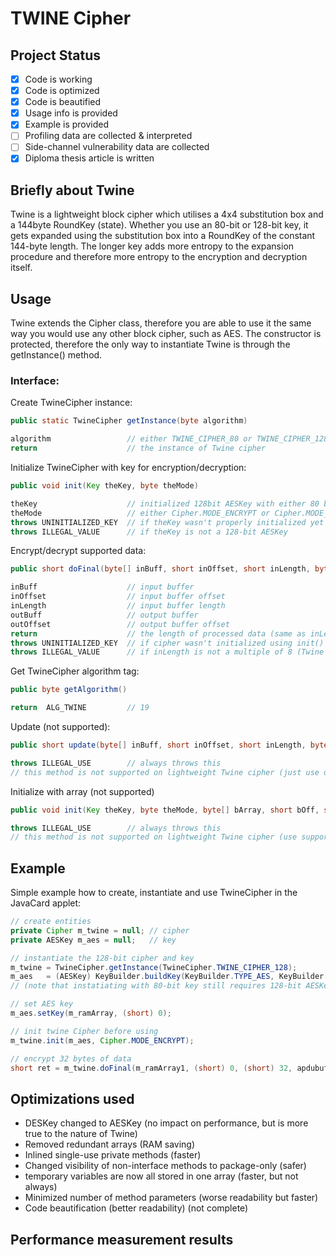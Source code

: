 # TWINE Cipher

## Project Status
- [x] Code is working
- [x] Code is optimized
- [x] Code is beautified
- [x] Usage info is provided
- [x] Example is provided
- [ ] Profiling data are collected & interpreted
- [ ] Side-channel vulnerability data are collected
- [x] Diploma thesis article is written

## Briefly about Twine
Twine is a lightweight block cipher which utilises a 4x4 substitution box and a 144byte RoundKey (state). Whether you use an 80-bit or 128-bit key, it gets expanded using the substitution box into a RoundKey of the constant 144-byte length. The longer key adds more entropy to the expansion procedure and therefore more entropy to the encryption and decryption itself.

## Usage
Twine extends the Cipher class, therefore you are able to use it the same way you would use any other block cipher, such as AES.
The constructor is protected, therefore the only way to instantiate Twine is through the getInstance() method.
### Interface:
Create TwineCipher instance:
````java
public static TwineCipher getInstance(byte algorithm)

algorithm                 // either TWINE_CIPHER_80 or TWINE_CIPHER_128
return                    // the instance of Twine cipher
````
Initialize TwineCipher with key for encryption/decryption:
```` java
public void init(Key theKey, byte theMode)

theKey                    // initialized 128bit AESKey with either 80 bits or 128 bits of data
theMode                   // either Cipher.MODE_ENCRYPT or Cipher.MODE_DECRYPT
throws UNINITIALIZED_KEY  // if theKey wasn't properly initialized yet
throws ILLEGAL_VALUE      // if theKey is not a 128-bit AESKey
````
Encrypt/decrypt supported data:
````java
public short doFinal(byte[] inBuff, short inOffset, short inLength, byte[] outBuff, short outOffset)

inBuff                    // input buffer
inOffset                  // input buffer offset
inLength                  // input buffer length
outBuff                   // output buffer
outOffset                 // output buffer offset
return                    // the length of processed data (same as inLength if properly executed)
throws UNINITIALIZED_KEY  // if cipher wasn't initialized using init() method.
throws ILLEGAL_VALUE      // if inLength is not a multiple of 8 (Twine is NOPAD)
````
Get TwineCipher algorithm tag:
```` java
public byte getAlgorithm()

return  ALG_TWINE         // 19
````
Update (not supported):
```` java
public short update(byte[] inBuff, short inOffset, short inLength, byte[] outBuff, short outOffset)

throws ILLEGAL_USE        // always throws this
// this method is not supported on lightweight Twine cipher (just use doFinal)
````
Initialize with array (not supported)
```` java
public void init(Key theKey, byte theMode, byte[] bArray, short bOff, short bLen)

throws ILLEGAL_USE        // always throws this
// this method is not supported on lightweight Twine cipher (use supported init)
````

## Example
Simple example how to create, instantiate and use TwineCipher in the JavaCard applet:
```` java
// create entities
private Cipher m_twine = null; // cipher
private AESKey m_aes = null;   // key

// instantiate the 128-bit cipher and key
m_twine = TwineCipher.getInstance(TwineCipher.TWINE_CIPHER_128);
m_aes   = (AESKey) KeyBuilder.buildKey(KeyBuilder.TYPE_AES, KeyBuilder.LENGTH_AES_128, false);
// (note that instatiating with 80-bit key still requires 128-bit AESKey)

// set AES key
m_aes.setKey(m_ramArray, (short) 0);

// init twine Cipher before using
m_twine.init(m_aes, Cipher.MODE_ENCRYPT);

// encrypt 32 bytes of data
short ret = m_twine.doFinal(m_ramArray1, (short) 0, (short) 32, apdubuf, ISO7816.OFFSET_CDATA);
````

## Optimizations used
* DESKey changed to AESKey (no impact on performance, but is more true to the nature of Twine)
* Removed redundant arrays (RAM saving)
* Inlined single-use private methods (faster)
* Changed visibility of non-interface methods to package-only (safer)
* temporary variables are now all stored in one array (faster, but not always)
* Minimized number of method parameters (worse readability but faster)
* Code beautification (better readability) (not complete)

## Performance measurement results
